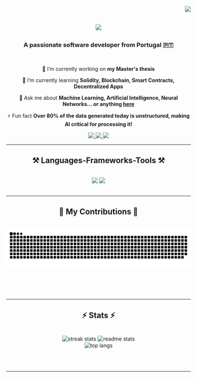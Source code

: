 <img align="right" src="https://visitor-badge.laobi.icu/badge?page_id=dffsilva.dffsilva" />

<h1 align="center">
    <img src="https://readme-typing-svg.herokuapp.com/?font=Source+Code+Pro&size=35&center=true&vCenter=true&width=500&height=70&duration=4000&lines=Hi+There!+👋;+I'm+Diogo+Silva!;" />
</h1>

<h3 align="center">A passionate software developer from Portugal 🇵🇹 </h3>

<br/>

<div align="center">
 
 🔭 I’m currently working on **my Master's thesis**
 
 🌱 I’m currently learning **Solidity, Blockchain, Smart Contracts, Decentralized Apps**

💬 Ask me about **Machine Learning, Artificial Intelligence, Neural Networks... or anything [here](https://github.com/dffsilva/dffsilva/issues)**

⚡ Fun fact **Over 80% of the data generated today is unstructured, making AI critical for processing it!**

 </div>

 <div align="center"> 
  <a href="mailto:dff.silva@campus.fct.unl.pt">
    <img src="https://img.shields.io/badge/Gmail-333333?style=for-the-badge&logo=gmail&logoColor=red" />
  </a>
  <a href="https://linkedin.com" target="_blank">
    <img src="https://img.shields.io/badge/LinkedIn-0077B5?style=for-the-badge&logo=linkedin&logoColor=white" target="_blank" />
  </a>
  <a href="https://dffsilva.github.io" target="_blank">
     <img src="https://img.shields.io/badge/Portfolio-FF5722?style=for-the-badge&logo=todoist&logoColor=white" target="_blank" /> <!-- sqlite, safari, google-chrome are other good icon options -->
  </a>
</div>

<hr/>
 
<h2 align="center">⚒️ Languages-Frameworks-Tools ⚒️</h2>
<br/>
<div align="center">
    <img src="https://skillicons.dev/icons?i=react,linux,docker,vscode,github,aws,kafka,nodejs,git" />
    <img src="https://skillicons.dev/icons?i=java,python,javascript,typescript,mysql,r,c,cpp,html,css,firebase,postgresql" /><br>
</div>

<br/>
<hr/>

<div align="center">
  <h2>🐍 My Contributions 🐍</h2>
  <br>
  <img alt="snake eating my contributions" src="https://raw.githubusercontent.com/dffsilva/dffsilva/output/github-contribution-grid-snake.svg" />
  
  <br/><br/><br/>
</div>

<hr/>

<h2 align="center">⚡ Stats ⚡</h2>
<br>
<div align=center>
  <img width=390 src="https://github-readme-streak-stats-dffsilva.vercel.app/?user=dffsilva&count_private=true&theme=react&border_radius=10" alt="streak stats"/>
  <img width=390 src="https://github-readme-stats-dffsilva.vercel.app/api?username=dffsilva&count_private=true&show_icons=true&theme=react&rank_icon=github&border_radius=10" alt="readme stats" />
  <br/>
  <img width=325 align="center" src="https://github-readme-stats-dffsilva.vercel.app/api/top-langs/?username=dffsilva&hide=HTML&langs_count=8&layout=compact&theme=react&border_radius=10&size_weight=0.5&count_weight=0.5&exclude_repo=github-readme-stats" alt="top langs" />
</div>

<br/><br/>

<hr/>
